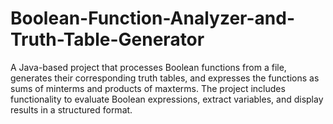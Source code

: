 # Boolean-Function-Analyzer-and-Truth-Table-Generator
A Java-based project that processes Boolean functions from a file, generates their corresponding truth tables, and expresses the functions as sums of minterms and products of maxterms. The project includes functionality to evaluate Boolean expressions, extract variables, and display results in a structured format.
